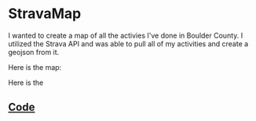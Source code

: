 # StravaMap

I wanted to create a map of all the activies I've done in Boulder County. I utilized the Strava API and was able to pull all of my activities and create a geojson from it.

Here is the map:
<script src="https://embed.github.com/tkravits/StravaMap/master/Strava_Map_Minus_Secret.geojson" > </script>

Here is the<h2> <a href="https://tkravits.github.io/StravaMap">Code</a></h2>
